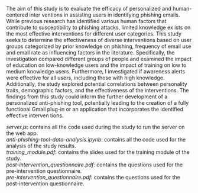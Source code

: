   The aim of this study is to evaluate the efficacy of personalized and human-centered inter
ventions in assisting users in identifying phishing emails. While previous research has identified
various human factors that contribute to susceptibility to phishing attacks, limited knowledge ex
ists on the most effective interventions for different user categories. This study seeks to determine
the effectiveness of diverse interventions based on user groups categorized by prior knowledge on
phishing, frequency of email use and email rate as influencing factors in the literature. Specifically,
the investigation compared different groups of people and examined the impact of education on
low-knowledge users and the impact of training on low to medium knowledge users. Furthermore,
I investigated if awareness alerts were effective for all users, including those with high knowledge.
Additionally, the study explored potential correlations between personality traits, demographic
factors, and the effectiveness of the interventions. The findings from this study could inform the
further development of a personalized anti-phishing tool, potentially leading to the creation of a
fully functional Gmail plug-in or an application that incorporates the identified effective interven
tions.

*server.js*: contains all the code used during the study to run the server on the web app.  
*anti-phishing-tool-data-analysis.ipynb*: contains all the code used for the analysis of the study results.  
*training_module.pdf*: contains the slides used for the training module of the study.  
*post-intervention_questionnaire.pdf*: contains the questions used for the pre-intervention questionnaire.  
*pre-intervention_questionnaire.pdf*: contains the questions used for the post-intervention questionnaire.  
